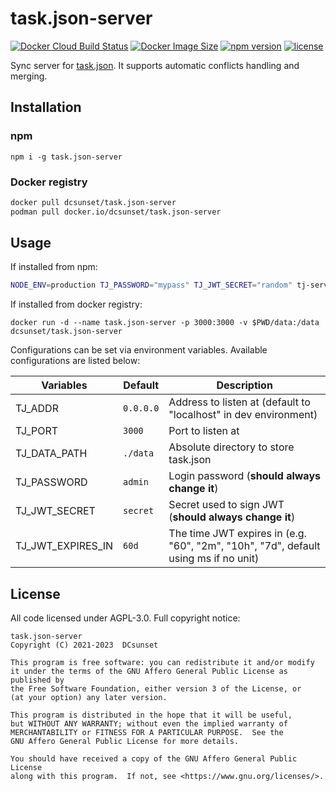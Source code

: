 # task.json-server

[![Docker Cloud Build Status](https://img.shields.io/docker/cloud/build/dcsunset/task.json-server)](https://hub.docker.com/r/dcsunset/task.json-server)
[![Docker Image Size](https://badgen.net/docker/size/dcsunset/task.json-server)](https://hub.docker.com/r/dcsunset/task.json-server)
[![npm version](https://badgen.net/npm/v/task.json-server)](https://www.npmjs.com/package/task.json-server)
[![license](https://badgen.net/github/license/dcsunset/task.json-server)](https://github.com/DCsunset/task.json-server)


Sync server for [task.json](https://github.com/DCsunset/task.json).
It supports automatic conflicts handling and merging.

## Installation

### npm

```
npm i -g task.json-server
```

### Docker registry

```sh
docker pull dcsunset/task.json-server
podman pull docker.io/dcsunset/task.json-server
```

## Usage

If installed from npm:

```sh
NODE_ENV=production TJ_PASSWORD="mypass" TJ_JWT_SECRET="random" tj-server
```

If installed from docker registry:

```
docker run -d --name task.json-server -p 3000:3000 -v $PWD/data:/data dcsunset/task.json-server
```

Configurations can be set via environment variables.
Available configurations are listed below:

| Variables   | Default   | Description                           |
| ----------- | --------- | ------------------------------------- |
| TJ_ADDR        | `0.0.0.0` | Address to listen at (default to "localhost" in dev environment)      |
| TJ_PORT        | `3000`    | Port to listen at                     |
| TJ_DATA_PATH   | `./data`   | Absolute directory to store task.json |
| TJ_PASSWORD    | `admin`   | Login password (**should always change it**)   |
| TJ_JWT_SECRET  | `secret`   | Secret used to sign JWT (**should always change it**)  |
| TJ_JWT_EXPIRES_IN | `60d`   | The time JWT expires in (e.g. "60", "2m", "10h", "7d", default using ms if no unit) |

## License

All code licensed under AGPL-3.0. Full copyright notice:

    task.json-server
    Copyright (C) 2021-2023  DCsunset

    This program is free software: you can redistribute it and/or modify
    it under the terms of the GNU Affero General Public License as published by
    the Free Software Foundation, either version 3 of the License, or
    (at your option) any later version.

    This program is distributed in the hope that it will be useful,
    but WITHOUT ANY WARRANTY; without even the implied warranty of
    MERCHANTABILITY or FITNESS FOR A PARTICULAR PURPOSE.  See the
    GNU Affero General Public License for more details.

    You should have received a copy of the GNU Affero General Public License
    along with this program.  If not, see <https://www.gnu.org/licenses/>.
